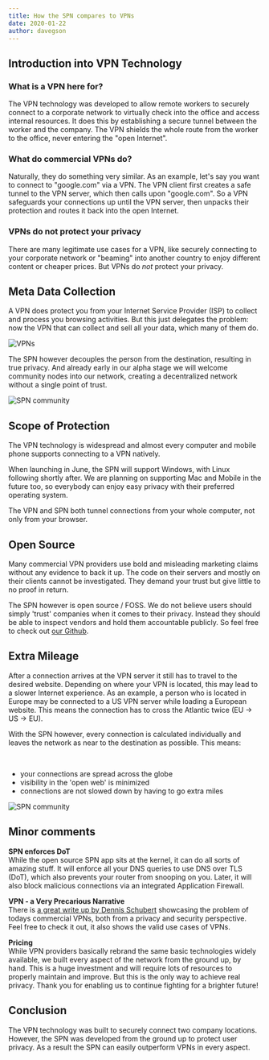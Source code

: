 ```yaml
---
title: How the SPN compares to VPNs
date: 2020-01-22
author: davegson
---
```


## Introduction into VPN Technology

### What is a VPN here for?
The VPN technology was developed to allow remote workers to securely connect to a corporate network to virtually check into the office and access internal resources. It does this by establishing a secure tunnel between the worker and the company. The VPN shields the whole route from the worker to the office, never entering the "open Internet".

### What do commercial VPNs do?
Naturally, they do something very similar. As an example, let's say you want to connect to "google.com" via a VPN. The VPN client first creates a safe tunnel to the VPN server, which then calls upon "google.com". So a VPN safeguards your connections up until the VPN server, then unpacks their protection and routes it back into the open Internet.

### VPNs do not protect your privacy
There are many legitimate use cases for a VPN, like securely connecting to your corporate network or "beaming" into another country to enjoy different content or cheaper prices. But VPNs do *not* protect your privacy.

## Meta Data Collection

A VPN does protect you from your Internet Service Provider (ISP) to collect and process you browsing activities. But this just delegates the problem: now the VPN that can collect and sell all your data, which many of them do.

![VPNs](https://safing.io/assets/img/spn/vpn-web.png)


The SPN however decouples the person from the destination, resulting in true privacy. And already early in our alpha stage we will welcome community nodes into our network, creating a decentralized network without a single point of trust.

![SPN community](https://safing.io/assets/img/spn/spn-community-web.png)


## Scope of Protection

The VPN technology is widespread and almost every computer and mobile phone supports connecting to a VPN natively.

When launching in June, the SPN will support Windows, with Linux following shortly after. We are planning on supporting Mac and Mobile in the future too, so everybody can enjoy easy privacy with their preferred operating system.

The VPN and SPN both tunnel connections from your whole computer, not only from your browser.

## Open Source
Many commercial VPN providers use bold and misleading marketing claims without any evidence to back it up. The code on their servers and mostly on their clients cannot be investigated. They demand your trust but give little to no proof in return.

The SPN however is open source / FOSS. We do not believe users should simply 'trust' companies when it comes to their privacy. Instead they should be able to inspect vendors and hold them accountable publicly. So feel free to check out [our Github](https://github.com/Safing/).

## Extra Mileage

After a connection arrives at the VPN server it still has to travel to the desired website. Depending on where your VPN is located, this may lead to a slower Internet experience. As an example, a person who is located in Europe may be connected to a US VPN server while loading a European website. This means the connection has to cross the Atlantic twice (EU -> US -> EU).

With the SPN however, every connection is calculated individually and leaves the network as near to the destination as possible. This means:

<br/>

- your connections are spread across the globe
- visibility in the 'open web' is minimized
- connections are not slowed down by having to go extra miles

![SPN community](https://safing.io/assets/img/spn/spn-community-web.png)

## Minor comments

**SPN enforces DoT**  
While the open source SPN app sits at the kernel, it can do all sorts of amazing stuff. It will enforce all your DNS queries to use DNS over TLS (DoT), which also prevents your router from snooping on you. Later, it will also block malicious connections via an integrated Application Firewall.

**VPN - a Very Precarious Narrative**  
There is [a great write up by Dennis Schubert](https://schub.wtf/blog/2019/04/08/very-precarious-narrative.html) showcasing the problem of todays commercial VPNs, both from a privacy and security perspective. Feel free to check it out, it also shows the valid use cases of VPNs.

**Pricing**  
While VPN providers basically rebrand the same basic technologies widely available, we built every aspect of the network from the ground up, by hand. This is a huge investment and will require lots of resources to properly maintain and improve. But this is the only way to achieve real privacy. Thank you for enabling us to continue fighting for a brighter future!

## Conclusion

The VPN technology was built to securely connect two company locations. However, the SPN was developed from the ground up to protect user privacy. As a result the SPN can easily outperform VPNs in every aspect.
